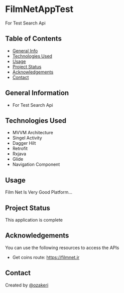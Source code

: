 # FilmNetAppTest

For Test Search Api 



## Table of Contents
* [General Info](#general-information)
* [Technologies Used](#technologies-used)
* [Usage](#usage)
* [Project Status](#project-status)
* [Acknowledgements](#acknowledgements)
* [Contact](#contact)
<!-- * [License](#license) -->


## General Information
- For Test Search Api 
<!-- You don't have to answer all the questions - just the ones relevant to your project. -->


## Technologies Used
- MVVM Architecture
- Singel Activity
- Dagger Hilt
- Retrofit
- Rxjava
- Glide
- Navigation Component


## Usage
Film Net Is Very Good Platform...


## Project Status
This application is complete


## Acknowledgements
You can use the following resources to access the APIs
- Get coins route:
https://filmnet.ir


## Contact
Created by [@ozakeri](https://ozakeri.github.io/)


<!-- Optional -->
<!-- ## License -->
<!-- This project is open source and available under the [... License](). -->

<!-- You don't have to include all sections - just the one's relevant to your project -->
